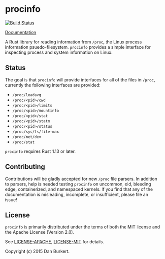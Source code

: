 # procinfo

[![Build Status](https://travis-ci.org/danburkert/procinfo-rs.svg?branch=master)](https://travis-ci.org/danburkert/procinfo-rs)

[Documentation](https://docs.rs/procinfo)

A Rust library for reading information from `/proc`, the Linux process
information psuedo-filesystem. `procinfo` provides a simple interface for inspecting
process and system information on Linux.

## Status

The goal is that `procinfo` will provide interfaces for all of the files in `/proc`,
currently the following interfaces are provided:

* `/proc/loadavg`
* `/proc/<pid>/cwd`
* `/proc/<pid>/limits`
* `/proc/<pid>/mountinfo`
* `/proc/<pid>/stat`
* `/proc/<pid>/statm`
* `/proc/<pid>/status`
* `/proc/sys/fs/file-max`
* `/proc/net/dev`
* `/proc/stat`

`procinfo` requires Rust 1.13 or later.

## Contributing

Contributions will be gladly accepted for new `/proc` file parsers.  In addition
to parsers, help is needed testing `procinfo` on uncommon, old, bleeding edge,
containerized, and namespaced kernels. If you find that any of the documentation
is misleading, incomplete, or insufficient, please file an issue!

## License

`procinfo` is primarily distributed under the terms of both the MIT license and the
Apache License (Version 2.0).

See [LICENSE-APACHE](LICENSE-APACHE), [LICENSE-MIT](LICENSE-MIT) for details.

Copyright (c) 2015 Dan Burkert.
